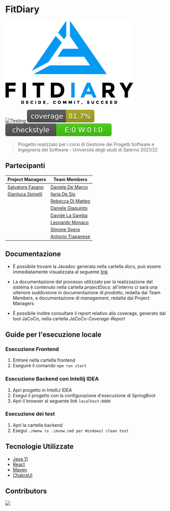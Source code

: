 # FitDiary

![FitDiary Logo](.github/FitDiaryLogo.png)

![Testing](https://github.com/fasanosalvatore/FitDiary/actions/workflows/test.yml/badge.svg)
![Branch Coverage](.github/badges/branches.svg)
![Checkstyle](.github/badges/checkstyle-result.svg)

> Progetto realizzato per i corsi di Gestione dei Progetti Software e Ingegneria del Software - Università degli studi di Salerno 2021/22

## Partecipanti

| Project Managers | Team Members |
|---|---|
| [Salvatore Fasano](https://github.com/fasanosalvatore) | [Daniele De Marco](https://github.com/dany98sa)|
| [Gianluca Spinelli](https://github.com/GianlucaSpinelli) | [Ilaria De Sio](https://github.com/iladesio) |
|   | [Rebecca Di Matteo](https://github.com/rebeccadimatteo) |
|   | [Daniele Giaquinto](https://github.com/exSnake) |
|   | [Davide La Gamba](https://github.com/davide-lagamba) |
|   | [Leonardo Monaco](https://github.com/lnrdmnc) |
|   | [Simone Spera](https://github.com/Everysimo) |
|   | [Antonio Trapanese](https://github.com/MastAntonio) |

## Documentazione

* È possibile trovare la Javadoc generata nella cartella *docs*, può essere immediatamente visualizzata al seguente [link](https://fasanosalvatore.github.io/FitDiary/)

* La documentazione del processo utilizzato per la realizzazione del sistema è contenuto nella cartella *projectDocs*: all'interno ci sarà una ulteriore suddivsione in documentazione di *prodotto*, redatta dai Team Members, e documentazione di *management*, redatta dai Project Managers

* È possibile inoltre consultare il report relativo alla coverage, generato dal tool JaCoCo, nella cartella *JaCoCo-Coverage-Report*

## Guide per l'esecuzione locale

### Esecuzione Frontend

1. Entrare nella cartella frontend
2. Eseguire il comando `npm run start`

### Esecuzione Backend con Intellij IDEA

1. Apri progetto in IntelliJ IDEA
2. Esegui il progetto con la configurazione d'esecuzione di SpringBoot
3. Apri il browser al seguente link `localhost:8080`

### Esecuzione dei test

1. Apri la cartella backend
2. Esegui `./mwnw (o .\mvnw.cmd per Windows) clean test`

## Tecnologie Utilizzate

* [Java 11](https://jdk.java.net/11/)
* [React](https://it.reactjs.org/)
* [Maven](https://maven.apache.org/)
* [ChakraUI](https://chakra-ui.com/)

## Contributors

<a href="https://github.com/fasanosalvatore/FitDiary/graphs/contributors">
  <img src="https://contrib.rocks/image?repo=fasanosalvatore/FitDiary" />
</a>
